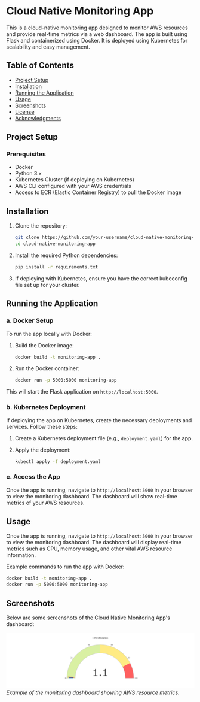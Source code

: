 # Cloud Native Monitoring App

This is a cloud-native monitoring app designed to monitor AWS resources and provide real-time metrics via a web dashboard. The app is built using Flask and containerized using Docker. It is deployed using Kubernetes for scalability and easy management.

## Table of Contents
- [Project Setup](#project-setup)
- [Installation](#installation)
- [Running the Application](#running-the-application)
- [Usage](#usage)
- [Screenshots](#screenshots)
- [License](#license)
- [Acknowledgments](#acknowledgments)

## Project Setup

### Prerequisites

- Docker
- Python 3.x
- Kubernetes Cluster (if deploying on Kubernetes)
- AWS CLI configured with your AWS credentials
- Access to ECR (Elastic Container Registry) to pull the Docker image

## Installation

1. Clone the repository:

    ```bash
    git clone https://github.com/your-username/cloud-native-monitoring-app.git
    cd cloud-native-monitoring-app
    ```

2. Install the required Python dependencies:

    ```bash
    pip install -r requirements.txt
    ```

3. If deploying with Kubernetes, ensure you have the correct kubeconfig file set up for your cluster.

## Running the Application

### a. **Docker Setup**

To run the app locally with Docker:

1. Build the Docker image:

    ```bash
    docker build -t monitoring-app .
    ```

2. Run the Docker container:

    ```bash
    docker run -p 5000:5000 monitoring-app
    ```

This will start the Flask application on `http://localhost:5000`.

### b. **Kubernetes Deployment**

If deploying the app on Kubernetes, create the necessary deployments and services. Follow these steps:

1. Create a Kubernetes deployment file (e.g., `deployment.yaml`) for the app.
2. Apply the deployment:

    ```bash
    kubectl apply -f deployment.yaml
    ```

### c. **Access the App**

Once the app is running, navigate to `http://localhost:5000` in your browser to view the monitoring dashboard. The dashboard will show real-time metrics of your AWS resources.

## Usage

Once the app is running, navigate to `http://localhost:5000` in your browser to view the monitoring dashboard. The dashboard will display real-time metrics such as CPU, memory usage, and other vital AWS resource information.

Example commands to run the app with Docker:

```bash
docker build -t monitoring-app .
docker run -p 5000:5000 monitoring-app
```

## Screenshots

Below are some screenshots of the Cloud Native Monitoring App's dashboard:

![Dashboard Screenshot](images/newplot.png)
*Example of the monitoring dashboard showing AWS resource metrics.*



